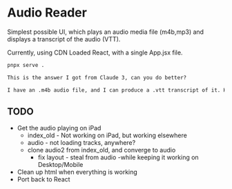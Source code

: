 # Audio Reader

Simplest possible UI, which plays an audio media file (m4b,mp3) and displays a transcript of the audio (VTT).

Currently, using CDN Loaded React, with a single App.jsx file.

```bash
pnpx serve .
```

```txt
This is the answer I got from Claude 3, can you do better?

I have an .m4b audio file, and I can produce a .vtt transcript of it. How can I play that in a browser. Ideally the transcript's text would be in a scrolling area, and current transcript test would be highlighted
```

## TODO

- Get the audio playing on iPad
  - index_old - Not working on iPad, but working elsewhere
  - audio - not loading tracks, anywhere?
  - clone audio2 from index_old, and converge to audio
    - fix layout - steal from audio -while keeping it working on Desktop/Mobile
- Clean up html when everything is working
- Port back to React
